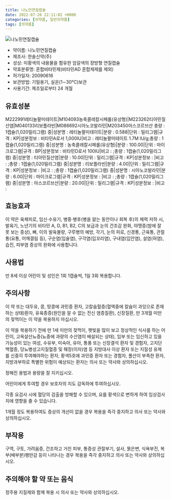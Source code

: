 ```yaml
---
title: 나노민연질캡슐
date: 2022-07-26 22:11:02 +0800
categories: [의약품, 일반의약품]
tags: [의약품]
---
```

![나노민연질캡슐](https://nedrug.mfds.go.kr/pbp/cmn/itemImageDownload/147426422478000182)

- 약이름: 나노민연질캡슐
- 제조사: 한솔신약(주)
- 성상: 미황색의 내용물을 함유한 암갈색의 장방형 연질캡슐
- 약효분류명: 혼합비타민제(비타민AD 혼합제제를 제외)
- 허가일자: 20090616
- 보관방법: 기밀용기, 실온(1∼30℃)보관
- 사용기간: 제조일로부터 24 개월
## 유효성분
M222991레티놀팔미테이트|M104093농축콜레칼시페롤(유상형)|M223262티아민질산염|M040133리보플라빈|M086692시아노코발라민|M203450아스코르브산
총량 : 1캡슐(1,020밀리그램) 중|성분명 : 레티놀팔미테이트|분량 : 0.588|단위 : 밀리그램|규격 : KP|성분정보 : 비타민A로서 1,000IU|비고 : 레티놀팔미테이트 1.7M IU/g;총량 : 1캡슐(1,020밀리그램) 중|성분명 : 농축콜레칼시페롤(유상형)|분량 : 100.00|단위 : 마이크로그램|규격 : BP|성분정보 : 비타민D로서 100IU|비고 : ;총량 : 1캡슐(1,020밀리그램) 중|성분명 : 티아민질산염|분량 : 10.00|단위 : 밀리그램|규격 : KP|성분정보 : |비고 : ;총량 : 1캡슐(1,020밀리그램) 중|성분명 : 리보플라빈|분량 : 4.00|단위 : 밀리그램|규격 : KP|성분정보 : |비고 : ;총량 : 1캡슐(1,020밀리그램) 중|성분명 : 시아노코발라민|분량 : 6.00|단위 : 마이크로그램|규격 : KP|성분정보 : |비고 : ;총량 : 1캡슐(1,020밀리그램) 중|성분명 : 아스코르브산|분량 : 20.00|단위 : 밀리그램|규격 : KP|성분정보 : |비고 :
## 효능효과
이 약은 육체피로, 임신·수유기, 병중·병후(병을 앓는 동안이나 회복 후)의 체력 저하 시, 발육기, 노년기의 비타민 A, D, B1, B2, C의 보급과 눈의 건조감 완화, 야맹증(밤에 잘 못 보는 증상), 뼈, 이의 발육불량, 구루병의 예방, 각기, 눈의 피로, 신경통, 근육통, 관절통(요통, 어깨결림 등), 구순염(입술염), 구각염(입꼬리염), 구내염(입안염), 설염(혀염), 습진, 피부염 증상의 완화에 사용합니다.

## 사용법
만 8세 이상 어린이 및 성인은 1회 1캡슐씩, 1일 3회 복용합니다.

## 주의사항
이 약 또는 대두유, 콩, 땅콩에 과민증 환자, 고칼슘혈증(혈액중에 칼슘이 과잉으로 존재하는 상태)환자, 유육종증(원인을 알 수 없는 전신 염증질환), 신장질환, 만 3개월 미만의 젖먹이는 이 약을 복용하지 마십시오.

이 약을 복용하기 전에 만 1세 미만의 젖먹이, 햇빛을 많이 보고 정상적인 식사를 하는 어린이, 고옥살산뇨증(뇨중에 과량의 수산염이 배설되는 상태), 임부 또는 임신하고 있을 가능성이 있는 여성, 수유부, 미숙아, 유아, 통풍 또는 신장결석 환자 및 경험자, 고지단백혈증, 당뇨병성고지질혈증 및 췌장(이자)염 등 지방대사 이상 환자 또는 지질성 유제를 신중히 투여해야하는 환자, 황색5호에 과민증 환자 또는 경험자, 폴산이 부족한 환자, 지방과부하로 특별한 위험이 예상되는 환자는 의사 또는 약사와 상의하십시오.

정해진 용법과 용량을 잘 지키십시오.

어린이에게 투여할 경우 보호자의 지도 감독하에 투여하십시오.

각종 요검사 시에 혈당의 검출을 방해할 수 있으며, 요를 황색으로 변하게 하여 임상검사치에 영향을 줄 수 있습니다.

1개월 정도 복용하여도 증상의 개선이 없을 경우 복용을 즉각 중지하고 의사 또는 약사와 상의하십시오.

## 부작용
구역, 구토, 가려움증, 건조하고 거친 피부, 통증성 관절부기, 설사, 묽은변, 식욕부진, 복부(배부분)팽만감 등이 나타나는 경우 복용을 즉각 중지하고 의사 또는 약사와 상의하십시오.

## 주의해야 할 약 또는 음식
정주용 지질제와 함께 복용 시 의사 또는 약사와 상의하십시오.

